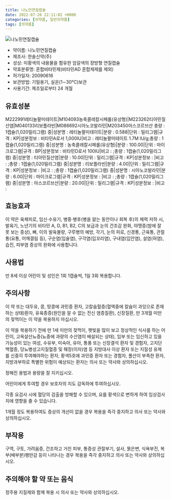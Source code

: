 ```yaml
---
title: 나노민연질캡슐
date: 2022-07-26 22:11:02 +0800
categories: [의약품, 일반의약품]
tags: [의약품]
---
```

![나노민연질캡슐](https://nedrug.mfds.go.kr/pbp/cmn/itemImageDownload/147426422478000182)

- 약이름: 나노민연질캡슐
- 제조사: 한솔신약(주)
- 성상: 미황색의 내용물을 함유한 암갈색의 장방형 연질캡슐
- 약효분류명: 혼합비타민제(비타민AD 혼합제제를 제외)
- 허가일자: 20090616
- 보관방법: 기밀용기, 실온(1∼30℃)보관
- 사용기간: 제조일로부터 24 개월
## 유효성분
M222991레티놀팔미테이트|M104093농축콜레칼시페롤(유상형)|M223262티아민질산염|M040133리보플라빈|M086692시아노코발라민|M203450아스코르브산
총량 : 1캡슐(1,020밀리그램) 중|성분명 : 레티놀팔미테이트|분량 : 0.588|단위 : 밀리그램|규격 : KP|성분정보 : 비타민A로서 1,000IU|비고 : 레티놀팔미테이트 1.7M IU/g;총량 : 1캡슐(1,020밀리그램) 중|성분명 : 농축콜레칼시페롤(유상형)|분량 : 100.00|단위 : 마이크로그램|규격 : BP|성분정보 : 비타민D로서 100IU|비고 : ;총량 : 1캡슐(1,020밀리그램) 중|성분명 : 티아민질산염|분량 : 10.00|단위 : 밀리그램|규격 : KP|성분정보 : |비고 : ;총량 : 1캡슐(1,020밀리그램) 중|성분명 : 리보플라빈|분량 : 4.00|단위 : 밀리그램|규격 : KP|성분정보 : |비고 : ;총량 : 1캡슐(1,020밀리그램) 중|성분명 : 시아노코발라민|분량 : 6.00|단위 : 마이크로그램|규격 : KP|성분정보 : |비고 : ;총량 : 1캡슐(1,020밀리그램) 중|성분명 : 아스코르브산|분량 : 20.00|단위 : 밀리그램|규격 : KP|성분정보 : |비고 :
## 효능효과
이 약은 육체피로, 임신·수유기, 병중·병후(병을 앓는 동안이나 회복 후)의 체력 저하 시, 발육기, 노년기의 비타민 A, D, B1, B2, C의 보급과 눈의 건조감 완화, 야맹증(밤에 잘 못 보는 증상), 뼈, 이의 발육불량, 구루병의 예방, 각기, 눈의 피로, 신경통, 근육통, 관절통(요통, 어깨결림 등), 구순염(입술염), 구각염(입꼬리염), 구내염(입안염), 설염(혀염), 습진, 피부염 증상의 완화에 사용합니다.

## 사용법
만 8세 이상 어린이 및 성인은 1회 1캡슐씩, 1일 3회 복용합니다.

## 주의사항
이 약 또는 대두유, 콩, 땅콩에 과민증 환자, 고칼슘혈증(혈액중에 칼슘이 과잉으로 존재하는 상태)환자, 유육종증(원인을 알 수 없는 전신 염증질환), 신장질환, 만 3개월 미만의 젖먹이는 이 약을 복용하지 마십시오.

이 약을 복용하기 전에 만 1세 미만의 젖먹이, 햇빛을 많이 보고 정상적인 식사를 하는 어린이, 고옥살산뇨증(뇨중에 과량의 수산염이 배설되는 상태), 임부 또는 임신하고 있을 가능성이 있는 여성, 수유부, 미숙아, 유아, 통풍 또는 신장결석 환자 및 경험자, 고지단백혈증, 당뇨병성고지질혈증 및 췌장(이자)염 등 지방대사 이상 환자 또는 지질성 유제를 신중히 투여해야하는 환자, 황색5호에 과민증 환자 또는 경험자, 폴산이 부족한 환자, 지방과부하로 특별한 위험이 예상되는 환자는 의사 또는 약사와 상의하십시오.

정해진 용법과 용량을 잘 지키십시오.

어린이에게 투여할 경우 보호자의 지도 감독하에 투여하십시오.

각종 요검사 시에 혈당의 검출을 방해할 수 있으며, 요를 황색으로 변하게 하여 임상검사치에 영향을 줄 수 있습니다.

1개월 정도 복용하여도 증상의 개선이 없을 경우 복용을 즉각 중지하고 의사 또는 약사와 상의하십시오.

## 부작용
구역, 구토, 가려움증, 건조하고 거친 피부, 통증성 관절부기, 설사, 묽은변, 식욕부진, 복부(배부분)팽만감 등이 나타나는 경우 복용을 즉각 중지하고 의사 또는 약사와 상의하십시오.

## 주의해야 할 약 또는 음식
정주용 지질제와 함께 복용 시 의사 또는 약사와 상의하십시오.

